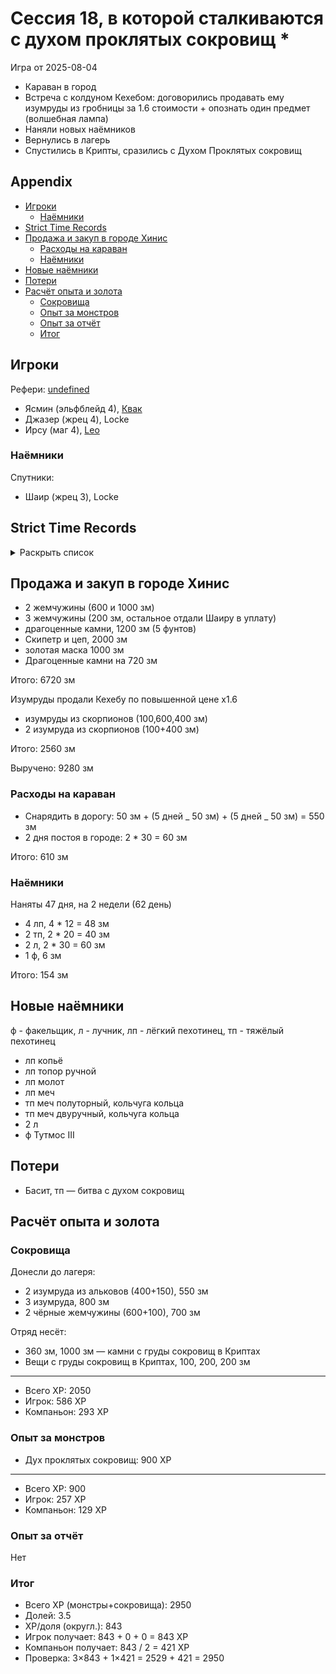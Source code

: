# Сессия 18, в которой сталкиваются с духом проклятых сокровищ \*

<!--
<a title="" href="">
  <img src="" style="width:800px" />
</a>
-->

Игра от 2025-08-04

- Караван в город
- Встреча с колдуном Кехебом: договорились продавать ему изумруды из гробницы за 1.6 стоимости + опознать один предмет
  (волшебная лампа)
- Наняли новых наёмников
- Вернулись в лагерь
- Спустились в Крипты, сразились с Духом Проклятых сокровищ

## Appendix

<!-- toc -->

- [Игроки](#%D0%B8%D0%B3%D1%80%D0%BE%D0%BA%D0%B8)
  - [Наёмники](#%D0%BD%D0%B0%D1%91%D0%BC%D0%BD%D0%B8%D0%BA%D0%B8)
- [Strict Time Records](#strict-time-records)
- [Продажа и закуп в городе Хинис](#%D0%BF%D1%80%D0%BE%D0%B4%D0%B0%D0%B6%D0%B0-%D0%B8-%D0%B7%D0%B0%D0%BA%D1%83%D0%BF-%D0%B2-%D0%B3%D0%BE%D1%80%D0%BE%D0%B4%D0%B5-%D1%85%D0%B8%D0%BD%D0%B8%D1%81)
  - [Расходы на караван](#%D1%80%D0%B0%D1%81%D1%85%D0%BE%D0%B4%D1%8B-%D0%BD%D0%B0-%D0%BA%D0%B0%D1%80%D0%B0%D0%B2%D0%B0%D0%BD)
  - [Наёмники](#%D0%BD%D0%B0%D1%91%D0%BC%D0%BD%D0%B8%D0%BA%D0%B8-1)
- [Новые наёмники](#%D0%BD%D0%BE%D0%B2%D1%8B%D0%B5-%D0%BD%D0%B0%D1%91%D0%BC%D0%BD%D0%B8%D0%BA%D0%B8)
- [Потери](#%D0%BF%D0%BE%D1%82%D0%B5%D1%80%D0%B8)
- [Расчёт опыта и золота](#%D1%80%D0%B0%D1%81%D1%87%D1%91%D1%82-%D0%BE%D0%BF%D1%8B%D1%82%D0%B0-%D0%B8-%D0%B7%D0%BE%D0%BB%D0%BE%D1%82%D0%B0)
  - [Сокровища](#%D1%81%D0%BE%D0%BA%D1%80%D0%BE%D0%B2%D0%B8%D1%89%D0%B0)
  - [Опыт за монстров](#%D0%BE%D0%BF%D1%8B%D1%82-%D0%B7%D0%B0-%D0%BC%D0%BE%D0%BD%D1%81%D1%82%D1%80%D0%BE%D0%B2)
  - [Опыт за отчёт](#%D0%BE%D0%BF%D1%8B%D1%82-%D0%B7%D0%B0-%D0%BE%D1%82%D1%87%D1%91%D1%82)
  - [Итог](#%D0%B8%D1%82%D0%BE%D0%B3)

<!-- tocstop -->

## Игроки

Рефери: [undefined](https://t.me/oktottrpg)

- Ясмин (эльфблейд 4), [Квак](https://t.me/troglog)
- Джазер (жрец 4), Locke
- Ирсу (маг 4), [Leo](https://t.me/fiftyforfifty)

### Наёмники

Спутники:

- Шаир (жрец 3), Locke

## Strict Time Records

<details><summary>Раскрыть список</summary>

По дням

- 1 день: 1ч + 2ч20м (игра 1) 10 января
- 2 день: отдых в лагере, ночёвка (игра 2) 17 января
- 3 день: 1ч + 3ч20м, остались внутри (конец игры 2). 4ч30м внутри (игра 3). 2ч30м (игра 4).
- 4-7 день: отдых, наём
- 8 день: раскопки шахты снаружи (конец игры 4) (игра 5)
- 9 день: 3ч10м внутри (конец игры 5) (игра 6), вышли наружу и ночевали в лагере
- 10 день: 4ч внутри (конец игры 6), 7ч + 40м в гротах (игра 7), 1ч10 м (игра 8) (Ширин, икра)
- 11-13 день: отдых в лагере, отправка каравана с сокровищами в поселение
- 14 день: 4ч10м (конец игры 8), 3ч40м (игра 9)
- 15 день: отдых, исследования (конец игры 9)
- 16 день (игра 10)
- 17 день: караван доезжает до поселения (игра 11), лечение в лагере
- 18 день: лечение в лагере
- 19 день: спуск в гробницу (7ч20м) (конец игры 11) (игра 12)
- 20 день: икра в Ширин созревает, караван выезжает обратно, спуск в гробницу и обратно (2ч40м) (конец игры 12)
- 21-25 дни: дорога, караван в лагере
- 26 день: гробница (5ч10м) (конец игры 13)
- 27 день: лагерь, изучение, охота (игра 14)
- 28 день: гробница (6ч50м)
- 29 день: лагерь, ждут караван (игра 15)
- 30 гробница
- 31 гробница (окончание игры 15, игра 16) оплата за лагерь, 2ч40м
- 32 день: 2ч50м (конец игры 16), вышли на поверхность (игра 17)
- 33 день: 2ч20м внутри
- 34 день: 1ч внутри, смерть андела Иерамель (игра 18)
- 35-39 дни: караван в город
- 40-41 дни: продажа сокровищ, встреча с колдуном Кехебом
- 42-46 дни: караван к лагерю
- 47 день: 1ч внутри (конец игры 18)
- ...
- 40 день: кончается оплата наёмников
- ...
- 62 день: кончается оплата наёмников

</details>

## Продажа и закуп в городе Хинис

- 2 жемчужины (600 и 1000 зм)
- 3 жемчужины (200 зм, остальное отдали Шаиру в уплату)
- драгоценные камни, 1200 зм (5 фунтов)
- Скипетр и цеп, 2000 зм
- золотая маска 1000 зм
- Драгоценные камни на 720 зм

Итого: 6720 зм

Изумруды продали Кехебу по повышенной цене x1.6

- изумруды из скорпионов (100,600,400 зм)
- 2 изумруда из скорпионов (100+400 зм)

Итого: 2560 зм

Выручено: 9280 зм

### Расходы на караван

- Снарядить в дорогу: 50 зм + (5 дней _ 50 зм) + (5 дней _ 50 зм) = 550 зм
- 2 дня постоя в городе: 2 \* 30 = 60 зм

Итого: 610 зм

### Наёмники

Наняты 47 дня, на 2 недели (62 день)

- 4 лп, 4 \* 12 = 48 зм
- 2 тп, 2 \* 20 = 40 зм
- 2 л, 2 \* 30 = 60 зм
- 1 ф, 6 зм

Итого: 154 зм

## Новые наёмники

ф - факельщик, л - лучник, лп - лёгкий пехотинец, тп - тяжёлый пехотинец

- лп копьё
- лп топор ручной
- лп молот
- лп меч
- тп меч полуторный, кольчуга кольца
- тп меч двуручный, кольчуга кольца
- 2 л
- ф Тутмос III

## Потери

- Басит, тп — битва с духом сокровищ

## Расчёт опыта и золота

### Сокровища

Донесли до лагеря:

- 2 изумруда из альковов (400+150), 550 зм
- 3 изумруда, 800 зм
- 2 чёрные жемчужины (600+100), 700 зм

Отряд несёт:

- 360 зм, 1000 зм — камни с груды сокровищ в Криптах
- Вещи с груды сокровищ в Криптах, 100, 200, 200 зм

---

- Всего XP: 2050
- Игрок: 586 XP
- Компаньон: 293 XP

### Опыт за монстров

- Дух проклятых сокровищ: 900 XP

---

- Всего XP: 900
- Игрок: 257 XP
- Компаньон: 129 XP

### Опыт за отчёт

Нет

### Итог

- Всего XP (монстры+сокровища): 2950
- Долей: 3.5
- XP/доля (округл.): 843
- Игрок получает: 843 + 0 + 0 = 843 XP
- Компаньон получает: 843 / 2 = 421 XP
- Проверка: 3×843 + 1×421 = 2529 + 421 = 2950
